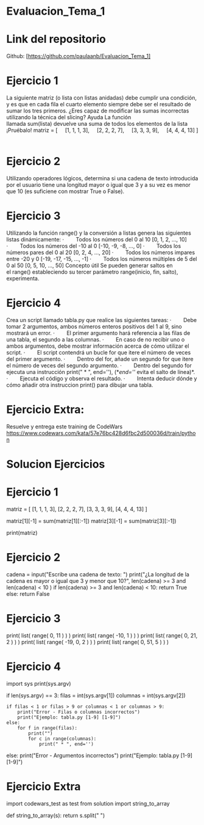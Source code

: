 # Evaluacion_Tema_1

# Link del repositorio
Github: [https://github.com/paulaanb/Evaluacion_Tema_1]

# Ejercicio 1
La siguiente matriz (o lista con listas anidadas) debe cumplir una condición, y es que en cada fila el cuarto elemento siempre debe ser el resultado de sumar los tres primeros. ¿Eres capaz de modificar las sumas incorrectas utilizando la técnica del slicing?
Ayuda
La función llamada sum(lista) devuelve una suma de todos los elementos de la lista ¡Pruébalo!
matriz = [
    [1, 1, 1, 3],
    [2, 2, 2, 7],
    [3, 3, 3, 9],
    [4, 4, 4, 13]
]
 
# Ejercicio 2
Utilizando operadores lógicos, determina si una cadena de texto introducida por el usuario tiene una longitud mayor o igual que 3 y a su vez es menor que 10 (es suficiene con mostrar True o False).

# Ejercicio 3
Utilizando la función range() y la conversión a listas genera las siguientes listas dinámicamente:
·        Todos los números del 0 al 10 [0, 1, 2, ..., 10]
·        Todos los números del -10 al 0 [-10, -9, -8, ..., 0]
·        Todos los números pares del 0 al 20 [0, 2, 4, ..., 20]
·        Todos los números impares entre -20 y 0 [-19, -17, -15, ..., -1]
·        Todos los números múltiples de 5 del 0 al 50 [0, 5, 10, ..., 50]
Concepto útil
Se pueden generar saltos en el range() estableciendo su tercer parámetro range(inicio, fin, salto), experimenta.


# Ejercicio 4
Crea un script llamado tabla.py que realice las siguientes tareas:
·        Debe tomar 2 argumentos, ambos números enteros positivos del 1 al 9, sino mostrará un error.
·        El primer argumento hará referencia a las filas de una tabla, el segundo a las columnas.
·        En caso de no recibir uno o ambos argumentos, debe mostrar información acerca de cómo utilizar el script.
·        El script contendrá un bucle for que itere el número de veces del primer argumento.
·        Dentro del for, añade un segundo for que itere el número de veces del segundo argumento.
·        Dentro del segundo for ejecuta una instrucción print(" * ", end=''), (**end=''* evita el salto de línea)*.
·        Ejecuta el código y observa el resultado.
·        Intenta deducir dónde y cómo añadir otra instruccion print() para dibujar una tabla.


# Ejercicio Extra:
Resuelve y entrega este training de CodeWars
https://www.codewars.com/kata/57e76bc428d6fbc2d500036d/train/python

# Solucion Ejercicios 
# Ejercicio 1
matriz = [ 
    [1, 1, 1, 3],
    [2, 2, 2, 7],
    [3, 3, 3, 9],
    [4, 4, 4, 13]
]

matriz[1][-1] = sum(matriz[1][:-1])
matriz[3][-1] = sum(matriz[3][:-1])

print(matriz)

# Ejercicio 2
cadena = input("Escribe una cadena de texto: ")
print("¿La longitud de la cadena es mayor o igual que 3 y menor que 10?",
      len(cadena) >= 3 and len(cadena) < 10 )
      if len(cadena) >= 3 and len(cadena) < 10:
        return True
      else:
        return False

# Ejercicio 3
print( list( range( 0, 11 ) ) )
print( list( range( -10, 1 ) ) )
print( list( range( 0, 21, 2 ) ) )
print( list( range( -19, 0, 2 ) ) )
print( list( range( 0, 51, 5 ) ) )

# Ejercicio 4
import sys
print(sys.argv)

if len(sys.argv) == 3:
    filas = int(sys.argv[1])
    columnas = int(sys.argv[2])

    if filas < 1 or filas > 9 or columnas < 1 or columnas > 9:
        print("Error - Filas o columnas incorrectos")
        print("Ejemplo: tabla.py [1-9] [1-9]")
    else:
        for f in range(filas):
            print("")
            for c in range(columnas):
                print(" * ", end='')

else:
    print("Error - Argumentos incorrectos")
    print("Ejemplo: tabla.py [1-9] [1-9]")


# Ejercicio Extra

import codewars_test as test
from solution import string_to_array

def string_to_array(s):
    return s.split(" ")